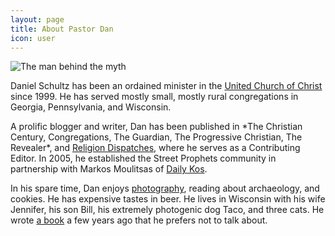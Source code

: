 ```yaml
---
layout: page
title: About Pastor Dan
icon: user
---
```


<div class="container">
	<img class="page-img" src="{{ site.url }}/assets/images/pastordan.png" alt="The man behind the myth">
	<div class="main-content">
		<p>Daniel Schultz has been an ordained minister in the <a href="http://www.ucc.org">United Church of Christ</a> since 1999. He has served mostly small, mostly rural congregations in Georgia, Pennsylvania, and Wisconsin.</p>
		<p>A prolific blogger and writer, Dan has been published in *The Christian Century, Congregations, The Guardian, The Progressive Christian, The Revealer*, and <a href="https://rewire.news/religion-dispatches/">Religion Dispatches</a>, where he serves as a Contributing Editor. In 2005, he established the Street Prophets community in partnership with Markos Moulitsas of <a href="http://dailykos.com">Daily Kos</a>.</p>
		<p>In his spare time, Dan enjoys <a href="https://www.instagram.com/rev.daniel.schultz/">photography</a>, reading about archaeology, and cookies. He has expensive tastes in beer. He lives in Wisconsin with his wife Jennifer, his son Bill, his extremely photogenic dog Taco, and three cats. He wrote <a href="https://www.amazon.com/Changing-Script-Authentically-Progressive-Political/dp/1935439146/ref=sr_1_1?ie=UTF8&qid=1525112986&sr=8-1&keywords=Changing+The+Script">a book</a> a few years ago that he prefers not to talk about.</p>
	</div>
</div>
